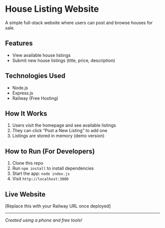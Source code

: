 # House Listing Website

A simple full-stack website where users can post and browse houses for sale.

## Features
- View available house listings
- Submit new house listings (title, price, description)

## Technologies Used
- Node.js
- Express.js
- Railway (Free Hosting)

## How It Works
1. Users visit the homepage and see available listings
2. They can click “Post a New Listing” to add one
3. Listings are stored in memory (demo version)

## How to Run (For Developers)
1. Clone this repo
2. Run `npm install` to install dependencies
3. Start the app: `node index.js`
4. Visit `http://localhost:3000`

## Live Website
[Replace this with your Railway URL once deployed]

---

*Created using a phone and free tools!*
